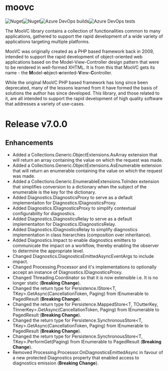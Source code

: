 # moovc

![Nuget](https://img.shields.io/nuget/v/moovc?style=plastic)![Nuget](https://img.shields.io/nuget/dt/moovc?style=plastic)![Azure DevOps builds](https://img.shields.io/azure-devops/build/vmartinspaul/MooVC/2?style=plastic)![Azure DevOps tests](https://img.shields.io/azure-devops/tests/vmartinspaul/MooVC/2?style=plastic)

The MooVC library contains a collection of functionalities common to many applications, gathered to support the rapid development of a wide variety of applications targeting multiple platforms.

MooVC was originally created as a PHP based framework back in 2009, intended to support the rapid development of object-oriented web applications based on the Model-View-Controller design pattern that were to be rendered in well-formed XHTML.  It is from this that MooVC gets its name - the **M**odel-**o**bject-**o**riented-**V**iew-**C**ontroller.

While the original MooVC PHP based framework has long since been deprecated, many of the lessons learned from it have formed the basis of solutions the author has since developed.  This library, and those related to it, are all intended to support the rapid development of high quality software that addresses a variety of use-cases.

# Release v7.0.0

## Enhancements

- Added a Collections.Generic.ObjectExtensions.AsArray extension that will return an array containing the value on which the request was made.
- Added a Collections.Generic.ObjectExtensions.AsEnumerable extension that will return an enumerable containing the value on which the request was made.
- Added a Collections.Generic.EnumerableExtensions.ToIndex extension that simplifies conversion to a dictionary when the subject of the enumerable is the key for the dictionary.
- Added Diagnostics.DiagnosticsProxy to serve as a default implementaiton for Diagnostics.IDiagnosticsProxy.
- Added Diagnostics.IDiagnosticsProxy to simplify contextual configurability for diagnostics.
- Added Diagnostics.DiagnosticsRelay to serve as a default implementaiton for Diagnostics.IDiagnosticsRelay.
- Added Diagnostics.IDiagnosticsRelay to simplify diagnostics implementation in class hierarchies (composition over inheritance).
- Added Diagnostics.Impact to enable diagnostics emitters to communicate the impact on a workflow, thereby enabling the observer to determine the appropriate level.
- Changed Diagnostics.DiagnosticsEmittedAsyncEventArgs to include impact.
- Changed Processing.Processor and it's implementations to optionally accept an instance of Diagnostics.IDiagnosticsProxy.
- Changed Threading.Coordinator so that it is now extensible i.e. It is no longer static (**Breaking Change**).
- Changed the return type for Persistence.IStore<T, TKey>.GetAsync(CancellationToken, Paging) from IEnumerable<T> to PagedResult<T> (**Breaking Change**).
- Changed the return type for Persistence.MappedStore<T, TOutterKey, TInnerKey>.GetAsync(CancellationToken, Paging) from IEnumerable<T> to PagedResult<T> (**Breaking Change**).
- Changed the return type for Persistence.SynchronousStore<T, TKey>.GetAsync(CancellationToken, Paging) from IEnumerable<T> to PagedResult<T> (**Breaking Change**).
- Changed the return type for Persistence.SynchronousStore<T, TKey>.PerformGet(Paging) from IEnumerable<T> to PagedResult<T> (**Breaking Change**).
- Removed Processing.Processor.OnDiagnosticsEmittedAsync in favour of a new protected Diagnostics property that enabled access to diagnostics emission (**Breaking Change**).
